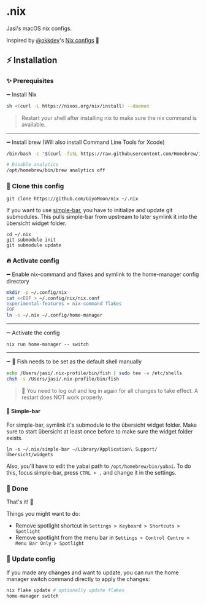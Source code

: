 # .nix
Jasi's macOS nix configs.

Inspired by [@okkdev](https://github.com/okkdev)'s [Nix configs](https://github.com/okkdev/dotnix) 🌟

## ⚡️ Installation
### ✨ Prerequisites
➖ Install Nix
```sh
sh <(curl -L https://nixos.org/nix/install) --daemon
```
> Restart your shell after installing nix to make sure the nix command is available.
---
➖ Install brew (Will also install Command Line Tools for Xcode)
```sh
/bin/bash -c "$(curl -fsSL https://raw.githubusercontent.com/Homebrew/install/HEAD/install.sh)"

# Disable analytics
/opt/homebrew/bin/brew analytics off
```

### 📁 Clone this config
```
git clone https://github.com/GiyoMoon/nix ~/.nix
```
If you want to use [simple-bar](https://github.com/Jean-Tinland/simple-bar), you have to initialize and update git submodules. This pulls simple-bar from upstream to later symlink it into the übersicht widget folder.
```
cd ~/.nix
git submodule init
git submodule update
```

### 🔥 Activate config
➖ Enable nix-command and flakes and symlink to the home-manager config directory
```sh
mkdir -p ~/.config/nix
cat <<EOF > ~/.config/nix/nix.conf
experimental-features = nix-command flakes
EOF
ln -s ~/.nix ~/.config/home-manager
```
---
➖ Activate the config
```
nix run home-manager -- switch
```
---
➖ 🚨 Fish needs to be set as the default shell manually
```sh
echo /Users/jasi/.nix-profile/bin/fish | sudo tee -a /etc/shells
chsh -s /Users/jasi/.nix-profile/bin/fish
```
> 🚨 You need to log out and log in again for all changes to take effect. A restart does NOT work properly.

#### 💅 Simple-bar
For simple-bar, symlink it's submodule to the übersicht widget folder. Make sure to start übersicht at least once before to make sure the widget folder exists.
```
ln -s ~/.nix/simple-bar ~/Library/Application\ Support/Übersicht/widgets
```
Also, you'll have to edit the yabai path to `/opt/homebrew/bin/yabai`. To do this, focus simple-bar, press `CTRL + ,` and change it in the settings.

### 🎉 Done
That's it! 🚀

Things you might want to do:
- Remove spotlight shortcut in `Settings > Keyboard > Shortcuts > Spotlight`
- Remove spotlight from the menu bar in `Settings > Control Centre > Menu Bar Only > Spotlight`

### 🔁 Update config
If you made any changes and want to update, you can run the home manager switch command directly to apply the changes:
```sh
nix flake update # optionally update flakes
home-manager switch
```

